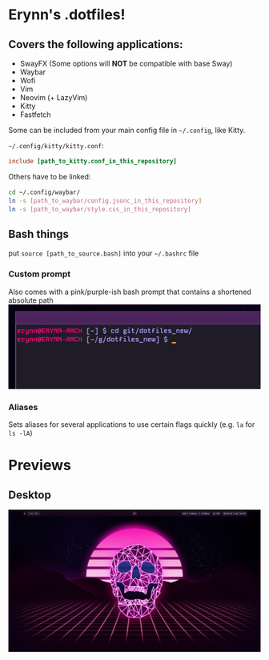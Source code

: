 # Erynn's .dotfiles!

## Covers the following applications:
- SwayFX (Some options will **NOT** be compatible with base Sway)
- Waybar
- Wofi
- Vim
- Neovim (+ LazyVim)
- Kitty
- Fastfetch

Some can be included from your main config file in `~/.config`, like Kitty.

`~/.config/kitty/kitty.conf`:
```conf
include [path_to_kitty.conf_in_this_repository]
```

Others have to be linked:
```bash
cd ~/.config/waybar/
ln -s [path_to_waybar/config.jsonc_in_this_repository]
ln -s [path_to_waybar/style.css_in_this_repository]
```

## Bash things
put `source [path_to_source.bash]` into your `~/.bashrc` file

### Custom prompt
Also comes with a pink/purple-ish bash prompt that contains a shortened absolute path
![custom prompt image](https://raw.githubusercontent.com/foorpyxof/dotfiles/refs/heads/master/assets/prompt.png)

### Aliases
Sets aliases for several applications to use certain flags quickly (e.g. `la` for `ls -lA`)

# Previews
## Desktop
![screenshot of desktop](https://raw.githubusercontent.com/foorpyxof/dotfiles/refs/heads/master/assets/preview.png)
